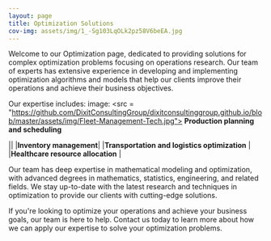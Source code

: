 ```yaml
---
layout: page
title: Optimization Solutions
cov-img: assets/img/1_-Sg103LqOLk2pz58V6beEA.jpg
---
```

Welcome to our Optimization page, dedicated to providing solutions for complex optimization problems focusing on operations research. Our team of experts has extensive experience in developing and implementing optimization algorithms and models that help our clients improve their operations and achieve their business objectives.

Our expertise includes:
image: 
<src = "https://github.com/DixitConsultingGroup/dixitconsultinggroup.github.io/blob/master/assets/img/Fleet-Management-Tech.jpg">
**Production planning and scheduling**


||
|**Inventory management**|
|**Transportation and logistics optimization** |
|**Healthcare resource allocation** |

Our team has deep expertise in mathematical modeling and optimization, with advanced degrees in mathematics, statistics, engineering, and related fields. We stay up-to-date with the latest research and techniques in optimization to provide our clients with cutting-edge solutions.

If you're looking to optimize your operations and achieve your business goals, our team is here to help. Contact us today to learn more about how we can apply our expertise to solve your optimization problems.

